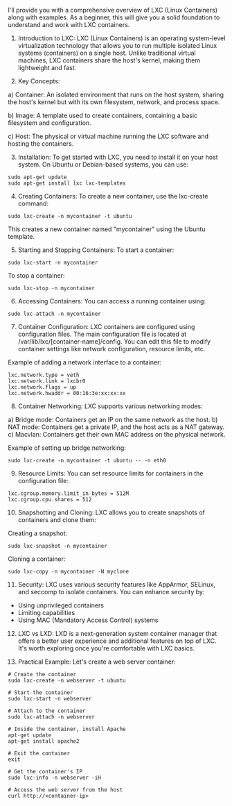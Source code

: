  I'll provide you with a comprehensive overview of LXC (Linux Containers) along with examples. As a beginner, this will give you a solid foundation to understand and work with LXC containers.

1. Introduction to LXC:
LXC (Linux Containers) is an operating system-level virtualization technology that allows you to run multiple isolated Linux systems (containers) on a single host. Unlike traditional virtual machines, LXC containers share the host's kernel, making them lightweight and fast.

2. Key Concepts:

a) Container: An isolated environment that runs on the host system, sharing the host's kernel but with its own filesystem, network, and process space.

b) Image: A template used to create containers, containing a basic filesystem and configuration.

c) Host: The physical or virtual machine running the LXC software and hosting the containers.

3. Installation:
To get started with LXC, you need to install it on your host system. On Ubuntu or Debian-based systems, you can use:

```
sudo apt-get update
sudo apt-get install lxc lxc-templates
```

4. Creating Containers:
To create a new container, use the lxc-create command:

```
sudo lxc-create -n mycontainer -t ubuntu
```

This creates a new container named "mycontainer" using the Ubuntu template.

5. Starting and Stopping Containers:
To start a container:
```
sudo lxc-start -n mycontainer
```

To stop a container:
```
sudo lxc-stop -n mycontainer
```

6. Accessing Containers:
You can access a running container using:
```
sudo lxc-attach -n mycontainer
```

7. Container Configuration:
LXC containers are configured using configuration files. The main configuration file is located at /var/lib/lxc/[container-name]/config. You can edit this file to modify container settings like network configuration, resource limits, etc.

Example of adding a network interface to a container:
```
lxc.network.type = veth
lxc.network.link = lxcbr0
lxc.network.flags = up
lxc.network.hwaddr = 00:16:3e:xx:xx:xx
```

8. Container Networking:
LXC supports various networking modes:

a) Bridge mode: Containers get an IP on the same network as the host.
b) NAT mode: Containers get a private IP, and the host acts as a NAT gateway.
c) Macvlan: Containers get their own MAC address on the physical network.

Example of setting up bridge networking:
```
sudo lxc-create -n mycontainer -t ubuntu -- -n eth0
```

9. Resource Limits:
You can set resource limits for containers in the configuration file:

```
lxc.cgroup.memory.limit_in_bytes = 512M
lxc.cgroup.cpu.shares = 512
```

10. Snapshotting and Cloning:
LXC allows you to create snapshots of containers and clone them:

Creating a snapshot:
```
sudo lxc-snapshot -n mycontainer
```

Cloning a container:
```
sudo lxc-copy -n mycontainer -N myclone
```

11. Security:
LXC uses various security features like AppArmor, SELinux, and seccomp to isolate containers. You can enhance security by:

- Using unprivileged containers
- Limiting capabilities
- Using MAC (Mandatory Access Control) systems

12. LXC vs LXD:
LXD is a next-generation system container manager that offers a better user experience and additional features on top of LXC. It's worth exploring once you're comfortable with LXC basics.

13. Practical Example:
Let's create a web server container:

```
# Create the container
sudo lxc-create -n webserver -t ubuntu

# Start the container
sudo lxc-start -n webserver

# Attach to the container
sudo lxc-attach -n webserver

# Inside the container, install Apache
apt-get update
apt-get install apache2

# Exit the container
exit

# Get the container's IP
sudo lxc-info -n webserver -iH

# Access the web server from the host
curl http://<container-ip>
```

